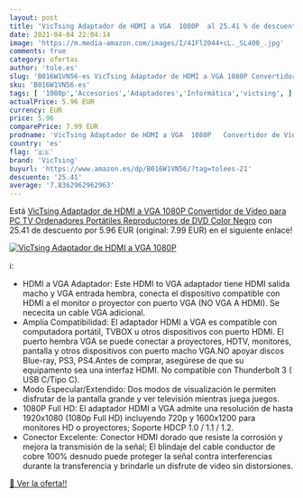 ```yaml
---
layout: post
title: 'VicTsing Adaptador de HDMI a VGA  1080P  al 25.41 % de descuento'
date: 2021-04-04 22:04:14
image: 'https://m.media-amazon.com/images/I/41Fl2044+cL._SL400_.jpg'
comments: true
category: ofertas
author: 'tole.es'
slug: 'B016W1VN56-es VicTsing Adaptador de HDMI a VGA 1080P Convertidor de...'
sku: 'B016W1VN56-es'
tags: [ '1080p','Accesorios','Adaptadores','Informática','victsing', ]
actualPrice: 5.96 EUR
currency: EUR
price: 5.96
comparePrice: 7.99 EUR
prodname: 'VicTsing Adaptador de HDMI a VGA  1080P   Convertidor de Vídeo para PC  TV  Ordenadores Portátiles  Reproductores de DVD  Color Negro'
country: 'es'
flag: '🇪🇸'
brand: 'VicTsing'
buyurl: 'https://www.amazon.es/dp/B016W1VN56/?tag=tolees-21'
descuento: '25.41'
average: '7.8362962962963'
---
```


Está [VicTsing Adaptador de HDMI a VGA  1080P   Convertidor de Vídeo para PC  TV  Ordenadores Portátiles  Reproductores de DVD  Color Negro](https://www.amazon.es/dp/B016W1VN56/?tag=tolees-21) con 25.41 de descuento por 5.96 EUR (original: 7.99 EUR) en el siguiente enlace!

[![VicTsing Adaptador de HDMI a VGA  1080P ](https://m.media-amazon.com/images/I/41Fl2044+cL._SL400_.jpg)](https://www.amazon.es/dp/B016W1VN56/?tag=tolees-21)

ℹ️:

- HDMI a VGA Adaptador: Este HDMI to VGA adaptador tiene HDMI salida macho y VGA entrada hembra, conecta el dispositivo compatible con HDMI a el monitor o proyector con puerto VGA (NO VGA A HDMI). Se nececita un cable VGA adicional.
- Amplia Compatibilidad: El adaptador HDMI a VGA es compatible con computadora portátil, TVBOX u otros dispositivos con puerto HDMI. El puerto hembra VGA se puede conectar a proyectores, HDTV, monitores, pantalla y otros dispositivos con puerto macho VGA.NO apoyar discos Blue-ray, PS3, PS4.Antes de comprar, asegúrese de que su equipamento sea una interfaz HDMI. No compatible con Thunderbolt 3 ( USB C/Tipo C).
- Modo Especular/Extendido: Dos modos de visualización le permiten disfrutar de la pantalla grande y ver televisión mientras juega juegos.
- 1080P Full HD: El adaptador HDMI a VGA admite una resolución de hasta 1920x1080 (1080p Full HD) incluyendo 720p y 1600x1200 para monitores HD o proyectores; Soporte HDCP 1.0 / 1.1 / 1.2.
- Conector Excelente: Conector HDMI dorado que resiste la corrosión y mejora la transmisión de la señal; El blindaje del cable conductor de cobre 100% desnudo puede proteger la señal contra interferencias durante la transferencia y brindarle un disfrute de video sin distorsiones.

[🛒 Ver la oferta!!](https://www.amazon.es/dp/B016W1VN56/?tag=tolees-21)
